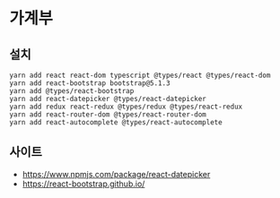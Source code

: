

# 가계부

## 설치
```
yarn add react react-dom typescript @types/react @types/react-dom
yarn add react-bootstrap bootstrap@5.1.3
yarn add @types/react-bootstrap 
yarn add react-datepicker @types/react-datepicker
yarn add redux react-redux @types/redux @types/react-redux
yarn add react-router-dom @types/react-router-dom
yarn add react-autocomplete @types/react-autocomplete
```

## 사이트
* https://www.npmjs.com/package/react-datepicker
* https://react-bootstrap.github.io/